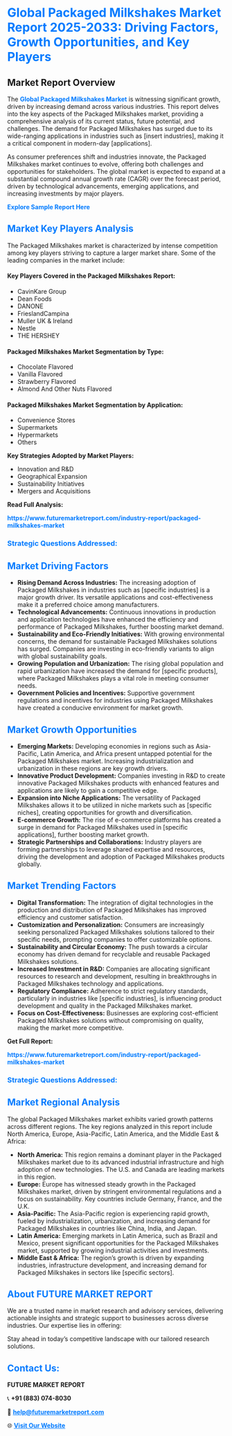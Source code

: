 <h1 style="color: #007BFF;">Global Packaged Milkshakes Market Report 2025-2033: Driving Factors, Growth Opportunities, and Key Players</h1>

<section id="overview">
<h2>Market Report Overview</h2>
<p>The <a href="https://www.futuremarketreport.com/industry-report/packaged-milkshakes-market" style="color: #007BFF; text-decoration: none;"><strong>Global Packaged Milkshakes Market</strong></a> is witnessing significant growth, driven by increasing demand across various industries. This report delves into the key aspects of the Packaged Milkshakes market, providing a comprehensive analysis of its current status, future potential, and challenges. The demand for Packaged Milkshakes has surged due to its wide-ranging applications in industries such as [insert industries], making it a critical component in modern-day [applications].</p>
<p>As consumer preferences shift and industries innovate, the Packaged Milkshakes market continues to evolve, offering both challenges and opportunities for stakeholders. The global market is expected to expand at a substantial compound annual growth rate (CAGR) over the forecast period, driven by technological advancements, emerging applications, and increasing investments by major players.</p>
</section>

<section id="overview">
<p><a href="https://www.futuremarketreport.com/request-sample/reportId=50845" style="color: #007BFF; text-decoration: none;"><strong>Explore Sample Report Here</strong></a></p>
</section>

<section id="key-players">
<h2 style="color: #007BFF;">Market Key Players Analysis</h2>
<p>The Packaged Milkshakes market is characterized by intense competition among key players striving to capture a larger market share. Some of the leading companies in the market include:</p>
<h4>Key Players Covered in the Packaged Milkshakes Report:</h4>
<ul><li>CavinKare Group</li><li>Dean Foods</li><li>DANONE</li><li>FrieslandCampina</li><li>Muller UK &amp; Ireland</li><li>Nestle</li><li>THE HERSHEY</li></ul>
<h4>Packaged Milkshakes Market Segmentation by Type:</h4>
<ul><li>Chocolate Flavored</li><li>Vanilla Flavored</li><li>Strawberry Flavored</li><li>Almond And Other Nuts Flavored</li></ul>

<h4>Packaged Milkshakes Market Segmentation by Application:</h4>
<ul><li>Convenience Stores</li><li>Supermarkets</li><li>Hypermarkets</li><li>Others</li></ul>
<p><strong>Key Strategies Adopted by Market Players:</strong></p>
<ul>
<li>Innovation and R&D</li>
<li>Geographical Expansion</li>
<li>Sustainability Initiatives</li>
<li>Mergers and Acquisitions</li>
</ul>
</section>

<section>
<p><strong>Read Full Analysis: </strong></p><a href="https://www.futuremarketreport.com/industry-report/packaged-milkshakes-market" style="color: #007BFF; text-decoration: none;"><strong>https://www.futuremarketreport.com/industry-report/packaged-milkshakes-market</strong></a>
<h3 style="color: #007BFF;">Strategic Questions Addressed:</h3>
</section>

<section id="driving-factors">
<h2 style="color: #007BFF;">Market Driving Factors</h2>
<ul>
<li><strong>Rising Demand Across Industries:</strong> The increasing adoption of Packaged Milkshakes in industries such as [specific industries] is a major growth driver. Its versatile applications and cost-effectiveness make it a preferred choice among manufacturers.</li>
<li><strong>Technological Advancements:</strong> Continuous innovations in production and application technologies have enhanced the efficiency and performance of Packaged Milkshakes, further boosting market demand.</li>
<li><strong>Sustainability and Eco-Friendly Initiatives:</strong> With growing environmental concerns, the demand for sustainable Packaged Milkshakes solutions has surged. Companies are investing in eco-friendly variants to align with global sustainability goals.</li>
<li><strong>Growing Population and Urbanization:</strong> The rising global population and rapid urbanization have increased the demand for [specific products], where Packaged Milkshakes plays a vital role in meeting consumer needs.</li>
<li><strong>Government Policies and Incentives:</strong> Supportive government regulations and incentives for industries using Packaged Milkshakes have created a conducive environment for market growth.</li>
</ul>
</section>

<section id="growth-opportunities">
<h2 style="color: #007BFF;">Market Growth Opportunities</h2>
<ul>
<li><strong>Emerging Markets:</strong> Developing economies in regions such as Asia-Pacific, Latin America, and Africa present untapped potential for the Packaged Milkshakes market. Increasing industrialization and urbanization in these regions are key growth drivers.</li>
<li><strong>Innovative Product Development:</strong> Companies investing in R&D to create innovative Packaged Milkshakes products with enhanced features and applications are likely to gain a competitive edge.</li>
<li><strong>Expansion into Niche Applications:</strong> The versatility of Packaged Milkshakes allows it to be utilized in niche markets such as [specific niches], creating opportunities for growth and diversification.</li>
<li><strong>E-commerce Growth:</strong> The rise of e-commerce platforms has created a surge in demand for Packaged Milkshakes used in [specific applications], further boosting market growth.</li>
<li><strong>Strategic Partnerships and Collaborations:</strong> Industry players are forming partnerships to leverage shared expertise and resources, driving the development and adoption of Packaged Milkshakes products globally.</li>
</ul>
</section>

<section id="trending-factors">
<h2 style="color: #007BFF;">Market Trending Factors</h2>
<ul>
<li><strong>Digital Transformation:</strong> The integration of digital technologies in the production and distribution of Packaged Milkshakes has improved efficiency and customer satisfaction.</li>
<li><strong>Customization and Personalization:</strong> Consumers are increasingly seeking personalized Packaged Milkshakes solutions tailored to their specific needs, prompting companies to offer customizable options.</li>
<li><strong>Sustainability and Circular Economy:</strong> The push towards a circular economy has driven demand for recyclable and reusable Packaged Milkshakes solutions.</li>
<li><strong>Increased Investment in R&D:</strong> Companies are allocating significant resources to research and development, resulting in breakthroughs in Packaged Milkshakes technology and applications.</li>
<li><strong>Regulatory Compliance:</strong> Adherence to strict regulatory standards, particularly in industries like [specific industries], is influencing product development and quality in the Packaged Milkshakes market.</li>
<li><strong>Focus on Cost-Effectiveness:</strong> Businesses are exploring cost-efficient Packaged Milkshakes solutions without compromising on quality, making the market more competitive.</li>
</ul>
</section>

<section>
<p><strong>Get Full Report: </strong></p><a href="https://www.futuremarketreport.com/industry-report/packaged-milkshakes-market" style="color: #007BFF; text-decoration: none;"><strong>https://www.futuremarketreport.com/industry-report/packaged-milkshakes-market</strong></a>
<h3 style="color: #007BFF;">Strategic Questions Addressed:</h3>
</section>


<section id="regional-analysis">
<h2 style="color: #007BFF;">Market Regional Analysis</h2>
<p>The global Packaged Milkshakes market exhibits varied growth patterns across different regions. The key regions analyzed in this report include North America, Europe, Asia-Pacific, Latin America, and the Middle East & Africa:</p>
<ul>
<li><strong>North America:</strong> This region remains a dominant player in the Packaged Milkshakes market due to its advanced industrial infrastructure and high adoption of new technologies. The U.S. and Canada are leading markets in this region.</li>
<li><strong>Europe:</strong> Europe has witnessed steady growth in the Packaged Milkshakes market, driven by stringent environmental regulations and a focus on sustainability. Key countries include Germany, France, and the U.K.</li>
<li><strong>Asia-Pacific:</strong> The Asia-Pacific region is experiencing rapid growth, fueled by industrialization, urbanization, and increasing demand for Packaged Milkshakes in countries like China, India, and Japan.</li>
<li><strong>Latin America:</strong> Emerging markets in Latin America, such as Brazil and Mexico, present significant opportunities for the Packaged Milkshakes market, supported by growing industrial activities and investments.</li>
<li><strong>Middle East & Africa:</strong> The region’s growth is driven by expanding industries, infrastructure development, and increasing demand for Packaged Milkshakes in sectors like [specific sectors].</li>
</ul>
</section>

<footer>
<h2 style="color: #007BFF;">About FUTURE MARKET REPORT</h2>
<p>We are a trusted name in market research and advisory services, delivering actionable insights and strategic support to businesses across diverse industries. Our expertise lies in offering:</p>

<p>Stay ahead in today’s competitive landscape with our tailored research solutions.</p>

<h2 style="color: #007BFF;">Contact Us:</h2>
<p><strong>FUTURE MARKET REPORT</strong></p>
<p>📞 <strong>+91 (883) 074-8030</strong></p>
<p>📧 <strong><a href="mailto:help@futuremarketreport.com" style="color: #007BFF;">help@futuremarketreport.com</a></strong></p>
<p>🌐 <strong><a href="https://www.futuremarketreport.com/" style="color: #007BFF;">Visit Our Website</a></strong></p>
</footer>